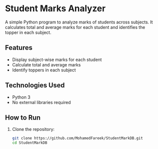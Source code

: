 # Student Marks Analyzer

A simple Python program to analyze marks of students across subjects. It calculates total and average marks for each student and identifies the topper in each subject.

## Features

- Display subject-wise marks for each student
- Calculate total and average marks
- Identify toppers in each subject

## Technologies Used

- Python 3
- No external libraries required

## How to Run

1. Clone the repository:
   ```bash
   git clone https://github.com/MohamedFareek/StudentMarkDB.git
   cd StudentMarkDB
